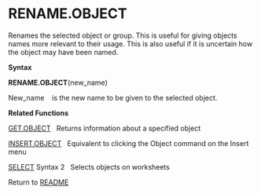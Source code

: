 # RENAME.OBJECT

Renames the selected object or group. This is useful for giving objects
names more relevant to their usage. This is also useful if it is
uncertain how the object may have been named.

**Syntax**

**RENAME.OBJECT**(new\_name)

New\_name&nbsp;&nbsp;&nbsp;&nbsp;is the new name to be given to the
selected object.

**Related Functions**

[GET.OBJECT](GET.OBJECT.md)&nbsp;&nbsp;&nbsp;Returns information about a specified object

[INSERT.OBJECT](INSERT.OBJECT.md)&nbsp;&nbsp;&nbsp;Equivalent to clicking the Object command
on the Insert menu

[SELECT](SELECT.md) Syntax 2&nbsp;&nbsp;&nbsp;Selects objects on worksheets



Return to [README](README.md#R)

